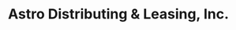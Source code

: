 ---
title: "Astro Distributing & Leasing, Inc."
url: /phoenix/astro-distributing-and-leasing-inc/
shop: appliance
---